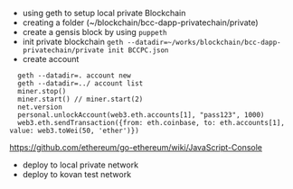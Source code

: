 

 - using geth to setup local private Blockchain
 - creating a folder (~/blockchain/bcc-dapp-privatechain/private)
 - create a gensis block by using `puppeth`
 - init private blockchain `geth --datadir=~/works/blockchain/bcc-dapp-privatechain/private init BCCPC.json`
 - create account

```
  geth --datadir=. account new
  geth --datadir=../ account list
  miner.stop()
  miner.start() // miner.start(2)
  net.version
  personal.unlockAccount(web3.eth.accounts[1], "pass123", 1000)
  web3.eth.sendTransaction({from: eth.coinbase, to: eth.accounts[1], value: web3.toWei(50, 'ether')})
```

https://github.com/ethereum/go-ethereum/wiki/JavaScript-Console

 - deploy to local private network
 - deploy to kovan test network
